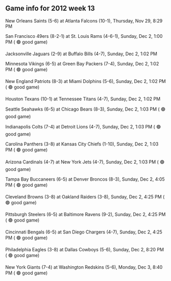 ## Game info for 2012 week 13
New Orleans Saints (5-6) at Atlanta Falcons (10-1), Thursday, Nov 29, 8:29 PM



San Francisco 49ers (8-2-1) at St. Louis Rams (4-6-1), Sunday, Dec 2, 1:00 PM (	:green_circle: good game)

Jacksonville Jaguars (2-9) at Buffalo Bills (4-7), Sunday, Dec 2, 1:02 PM

Minnesota Vikings (6-5) at Green Bay Packers (7-4), Sunday, Dec 2, 1:02 PM (	:green_circle: good game)

New England Patriots (8-3) at Miami Dolphins (5-6), Sunday, Dec 2, 1:02 PM (	:green_circle: good game)

Houston Texans (10-1) at Tennessee Titans (4-7), Sunday, Dec 2, 1:02 PM

Seattle Seahawks (6-5) at Chicago Bears (8-3), Sunday, Dec 2, 1:03 PM (	:green_circle: good game)

Indianapolis Colts (7-4) at Detroit Lions (4-7), Sunday, Dec 2, 1:03 PM (	:green_circle: good game)

Carolina Panthers (3-8) at Kansas City Chiefs (1-10), Sunday, Dec 2, 1:03 PM (	:green_circle: good game)

Arizona Cardinals (4-7) at New York Jets (4-7), Sunday, Dec 2, 1:03 PM (	:green_circle: good game)



Tampa Bay Buccaneers (6-5) at Denver Broncos (8-3), Sunday, Dec 2, 4:05 PM (	:green_circle: good game)

Cleveland Browns (3-8) at Oakland Raiders (3-8), Sunday, Dec 2, 4:25 PM (	:green_circle: good game)

Pittsburgh Steelers (6-5) at Baltimore Ravens (9-2), Sunday, Dec 2, 4:25 PM (	:green_circle: good game)

Cincinnati Bengals (6-5) at San Diego Chargers (4-7), Sunday, Dec 2, 4:25 PM (	:green_circle: good game)



Philadelphia Eagles (3-8) at Dallas Cowboys (5-6), Sunday, Dec 2, 8:20 PM (	:green_circle: good game)



New York Giants (7-4) at Washington Redskins (5-6), Monday, Dec 3, 8:40 PM (	:green_circle: good game)

